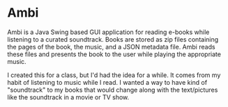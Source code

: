 # Ambi
Ambi is a Java Swing based GUI application for reading e-books while listening to a curated soundtrack.
Books are stored as zip files containing the pages of the book, the music, and a JSON metadata file.
Ambi reads these files and presents the book to the user while playing the appropriate music.

I created this for a class, but I'd had the idea for a while. It comes from my habit of listening to music while I read.
I wanted a way to have  kind of "soundtrack" to my books that would change along with the text/pictures like the soundtrack in a movie or TV show.
